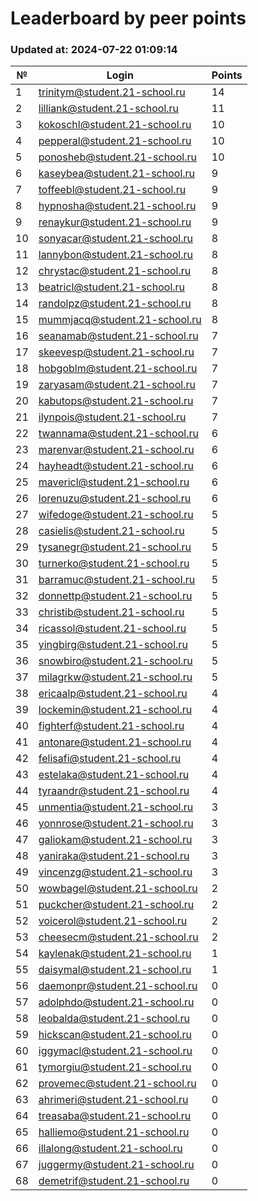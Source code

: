 # Leaderboard by peer points

### Updated at: 2024-07-22 01:09:14

| № | Login | Points |
|---|-------|--------|
|1|trinitym@student.21-school.ru|14|
|2|lilliank@student.21-school.ru|11|
|3|kokoschl@student.21-school.ru|10|
|4|pepperal@student.21-school.ru|10|
|5|ponosheb@student.21-school.ru|10|
|6|kaseybea@student.21-school.ru|9|
|7|toffeebl@student.21-school.ru|9|
|8|hypnosha@student.21-school.ru|9|
|9|renaykur@student.21-school.ru|9|
|10|sonyacar@student.21-school.ru|8|
|11|lannybon@student.21-school.ru|8|
|12|chrystac@student.21-school.ru|8|
|13|beatricl@student.21-school.ru|8|
|14|randolpz@student.21-school.ru|8|
|15|mummjacq@student.21-school.ru|8|
|16|seanamab@student.21-school.ru|7|
|17|skeevesp@student.21-school.ru|7|
|18|hobgoblm@student.21-school.ru|7|
|19|zaryasam@student.21-school.ru|7|
|20|kabutops@student.21-school.ru|7|
|21|ilynpois@student.21-school.ru|7|
|22|twannama@student.21-school.ru|6|
|23|marenvar@student.21-school.ru|6|
|24|hayheadt@student.21-school.ru|6|
|25|mavericl@student.21-school.ru|6|
|26|lorenuzu@student.21-school.ru|6|
|27|wifedoge@student.21-school.ru|5|
|28|casielis@student.21-school.ru|5|
|29|tysanegr@student.21-school.ru|5|
|30|turnerko@student.21-school.ru|5|
|31|barramuc@student.21-school.ru|5|
|32|donnettp@student.21-school.ru|5|
|33|christib@student.21-school.ru|5|
|34|ricassol@student.21-school.ru|5|
|35|yingbirg@student.21-school.ru|5|
|36|snowbiro@student.21-school.ru|5|
|37|milagrkw@student.21-school.ru|5|
|38|ericaalp@student.21-school.ru|4|
|39|lockemin@student.21-school.ru|4|
|40|fighterf@student.21-school.ru|4|
|41|antonare@student.21-school.ru|4|
|42|felisafi@student.21-school.ru|4|
|43|estelaka@student.21-school.ru|4|
|44|tyraandr@student.21-school.ru|4|
|45|unmentia@student.21-school.ru|3|
|46|yonnrose@student.21-school.ru|3|
|47|galiokam@student.21-school.ru|3|
|48|yaniraka@student.21-school.ru|3|
|49|vincenzg@student.21-school.ru|3|
|50|wowbagel@student.21-school.ru|2|
|51|puckcher@student.21-school.ru|2|
|52|voicerol@student.21-school.ru|2|
|53|cheesecm@student.21-school.ru|2|
|54|kaylenak@student.21-school.ru|1|
|55|daisymal@student.21-school.ru|1|
|56|daemonpr@student.21-school.ru|0|
|57|adolphdo@student.21-school.ru|0|
|58|leobalda@student.21-school.ru|0|
|59|hickscan@student.21-school.ru|0|
|60|iggymacl@student.21-school.ru|0|
|61|tymorgiu@student.21-school.ru|0|
|62|provemec@student.21-school.ru|0|
|63|ahrimeri@student.21-school.ru|0|
|64|treasaba@student.21-school.ru|0|
|65|halliemo@student.21-school.ru|0|
|66|illalong@student.21-school.ru|0|
|67|juggermy@student.21-school.ru|0|
|68|demetrif@student.21-school.ru|0|
